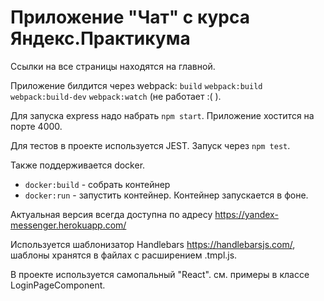 # Приложение "Чат" с курса Яндекс.Практикума
  
Ссылки на все страницы находятся на главной. 

Приложение билдится через webpack: ```build``` 
```webpack:build``` ```webpack:build-dev``` ```webpack:watch``` (не работает :( ).

Для запуска express надо набрать ``npm start``. 
Приложение хостится на порте 4000.

Для тестов в проекте используется JEST. Запуск через ``npm test``.

Также поддерживается docker. 
- ``docker:build`` - собрать контейнер 
- ``docker:run`` - запустить контейнер. Контейнер запускается в фоне.

Актуальная версия всегда доступна по адресу <https://yandex-messenger.herokuapp.com/>

Используется шаблонизатор Handlebars https://handlebarsjs.com/, шаблоны хранятся 
в файлах с расширением .tmpl.js.

В проекте используется самопальный "React". см. примеры в классе LoginPageComponent.

